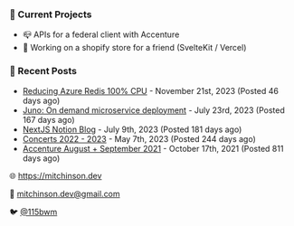 ### 📌 Current Projects
- 📪 APIs for a federal client with Accenture
- 🛒 Working on a shopify store for a friend (SvelteKit / Vercel)

### 📝 Recent Posts

- [Reducing Azure Redis 100% CPU](https://blog.mitchinson.dev/redis-cpu) - November 21st, 2023 (Posted 46 days ago)
- [Juno: On demand microservice deployment](https://blog.mitchinson.dev/juno) - July 23rd, 2023 (Posted 167 days ago)
- [NextJS Notion Blog](https://blog.mitchinson.dev/blog-2023) - July 9th, 2023 (Posted 181 days ago)
- [Concerts 2022 - 2023](https://blog.mitchinson.dev/concerts-2023) - May 7th, 2023 (Posted 244 days ago)
- [Accenture August + September 2021](https://blog.mitchinson.dev/pillar/aug-sep-21) - October 17th, 2021 (Posted 811 days ago)

🌐 https://mitchinson.dev

💌 mitchinson.dev@gmail.com

🐦 [@115bwm](https://twitter.com/115bwm)